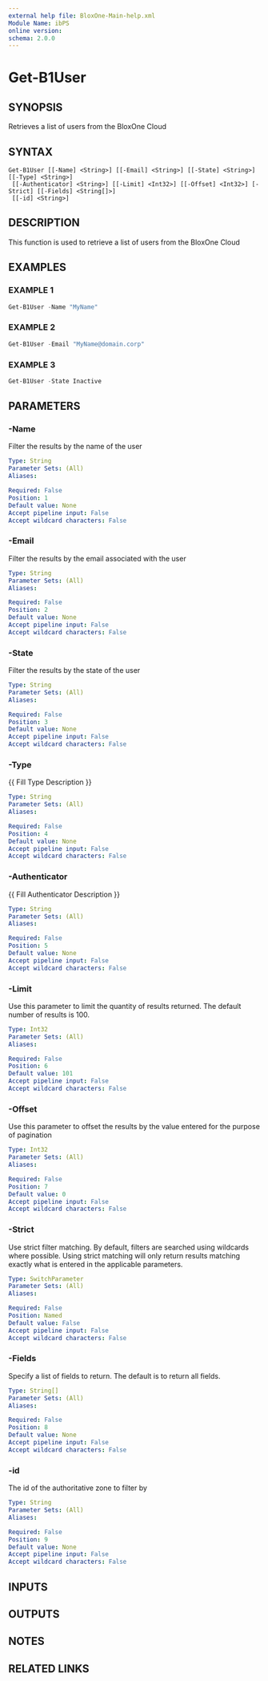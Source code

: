 ```yaml
---
external help file: BloxOne-Main-help.xml
Module Name: ibPS
online version:
schema: 2.0.0
---
```


# Get-B1User

## SYNOPSIS
Retrieves a list of users from the BloxOne Cloud

## SYNTAX

```
Get-B1User [[-Name] <String>] [[-Email] <String>] [[-State] <String>] [[-Type] <String>]
 [[-Authenticator] <String>] [[-Limit] <Int32>] [[-Offset] <Int32>] [-Strict] [[-Fields] <String[]>]
 [[-id] <String>]
```

## DESCRIPTION
This function is used to retrieve a list of users from the BloxOne Cloud

## EXAMPLES

### EXAMPLE 1
```powershell
Get-B1User -Name "MyName"
```

### EXAMPLE 2
```powershell
Get-B1User -Email "MyName@domain.corp"
```

### EXAMPLE 3
```powershell
Get-B1User -State Inactive
```

## PARAMETERS

### -Name
Filter the results by the name of the user

```yaml
Type: String
Parameter Sets: (All)
Aliases:

Required: False
Position: 1
Default value: None
Accept pipeline input: False
Accept wildcard characters: False
```

### -Email
Filter the results by the email associated with the user

```yaml
Type: String
Parameter Sets: (All)
Aliases:

Required: False
Position: 2
Default value: None
Accept pipeline input: False
Accept wildcard characters: False
```

### -State
Filter the results by the state of the user

```yaml
Type: String
Parameter Sets: (All)
Aliases:

Required: False
Position: 3
Default value: None
Accept pipeline input: False
Accept wildcard characters: False
```

### -Type
{{ Fill Type Description }}

```yaml
Type: String
Parameter Sets: (All)
Aliases:

Required: False
Position: 4
Default value: None
Accept pipeline input: False
Accept wildcard characters: False
```

### -Authenticator
{{ Fill Authenticator Description }}

```yaml
Type: String
Parameter Sets: (All)
Aliases:

Required: False
Position: 5
Default value: None
Accept pipeline input: False
Accept wildcard characters: False
```

### -Limit
Use this parameter to limit the quantity of results returned.
The default number of results is 100.

```yaml
Type: Int32
Parameter Sets: (All)
Aliases:

Required: False
Position: 6
Default value: 101
Accept pipeline input: False
Accept wildcard characters: False
```

### -Offset
Use this parameter to offset the results by the value entered for the purpose of pagination

```yaml
Type: Int32
Parameter Sets: (All)
Aliases:

Required: False
Position: 7
Default value: 0
Accept pipeline input: False
Accept wildcard characters: False
```

### -Strict
Use strict filter matching.
By default, filters are searched using wildcards where possible.
Using strict matching will only return results matching exactly what is entered in the applicable parameters.

```yaml
Type: SwitchParameter
Parameter Sets: (All)
Aliases:

Required: False
Position: Named
Default value: False
Accept pipeline input: False
Accept wildcard characters: False
```

### -Fields
Specify a list of fields to return.
The default is to return all fields.

```yaml
Type: String[]
Parameter Sets: (All)
Aliases:

Required: False
Position: 8
Default value: None
Accept pipeline input: False
Accept wildcard characters: False
```

### -id
The id of the authoritative zone to filter by

```yaml
Type: String
Parameter Sets: (All)
Aliases:

Required: False
Position: 9
Default value: None
Accept pipeline input: False
Accept wildcard characters: False
```

## INPUTS

## OUTPUTS

## NOTES

## RELATED LINKS
